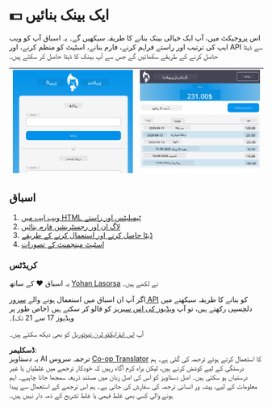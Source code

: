 <!--
CO_OP_TRANSLATOR_METADATA:
{
  "original_hash": "830359535306594b448db6575ce5cdee",
  "translation_date": "2025-08-26T00:02:42+00:00",
  "source_file": "7-bank-project/README.md",
  "language_code": "ur"
}
-->
# :dollar: ایک بینک بنائیں

اس پروجیکٹ میں، آپ ایک خیالی بینک بنانے کا طریقہ سیکھیں گے۔ یہ اسباق آپ کو ویب ایپ کی ترتیب اور راستے فراہم کرنے، فارم بنانے، اسٹیٹ کو منظم کرنے، اور API سے ڈیٹا حاصل کرنے کے طریقے سکھائیں گے جس سے آپ بینک کا ڈیٹا حاصل کر سکتے ہیں۔

| ![Screen1](../../../translated_images/screen1.baccbba0f1f93364672eb250d2fbd21574bb1caf79a2155022dc098a741cbdfe.ur.png) | ![Screen2](../../../translated_images/screen2.123c82a831a1d14ab2061994be2fa5de9cec1ce651047217d326d4773a6348e4.ur.png) |
|--------------------------------|--------------------------------|

## اسباق

1. [ویب ایپ میں HTML ٹیمپلیٹس اور راستے](1-template-route/README.md)
2. [لاگ ان اور رجسٹریشن فارم بنائیں](2-forms/README.md)
3. [ڈیٹا حاصل کرنے اور استعمال کرنے کے طریقے](3-data/README.md)
4. [اسٹیٹ مینجمنٹ کے تصورات](4-state-management/README.md)

### کریڈٹس

یہ اسباق :hearts: کے ساتھ [Yohan Lasorsa](https://twitter.com/sinedied) نے لکھے ہیں۔

اگر آپ ان اسباق میں استعمال ہونے والے [سرور API](/7-bank-project/api/README.md) کو بنانے کا طریقہ سیکھنے میں دلچسپی رکھتے ہیں، تو آپ [ویڈیوز کی اس سیریز](https://aka.ms/NodeBeginner) کو فالو کر سکتے ہیں (خاص طور پر ویڈیوز 17 سے 21 تک)۔

آپ [اس انٹرایکٹو لرن ٹیوٹوریل](https://aka.ms/learn/express-api) کو بھی دیکھ سکتے ہیں۔

**ڈسکلیمر**:  
یہ دستاویز AI ترجمہ سروس [Co-op Translator](https://github.com/Azure/co-op-translator) کا استعمال کرتے ہوئے ترجمہ کی گئی ہے۔ ہم درستگی کے لیے کوشش کرتے ہیں، لیکن براہ کرم آگاہ رہیں کہ خودکار ترجمے میں غلطیاں یا غیر درستیاں ہو سکتی ہیں۔ اصل دستاویز کو اس کی اصل زبان میں مستند ذریعہ سمجھا جانا چاہیے۔ اہم معلومات کے لیے، پیشہ ور انسانی ترجمہ کی سفارش کی جاتی ہے۔ ہم اس ترجمے کے استعمال سے پیدا ہونے والی کسی بھی غلط فہمی یا غلط تشریح کے ذمہ دار نہیں ہیں۔